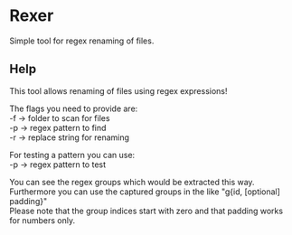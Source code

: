 # Rexer
Simple tool for regex renaming of files.

## Help

This tool allows renaming of files using regex expressions!  

The flags you need to provide are:  
-f <folder> -> folder to scan for files  
-p <pattern> -> regex pattern to find  
-r <replace> -> replace string for renaming  
  
For testing a pattern you can use:  
-p <pattern> -> regex pattern to test  
  
You can see the regex groups which would be extracted this way.  
Furthermore you can use the captured groups in the <replace> like "g{id, [optional] padding}"  
Please note that the group indices start with zero and that padding works for numbers only.  
